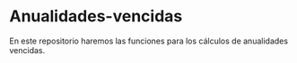 # Anualidades-vencidas
En este repositorio haremos las funciones para los cálculos de anualidades vencidas. 
